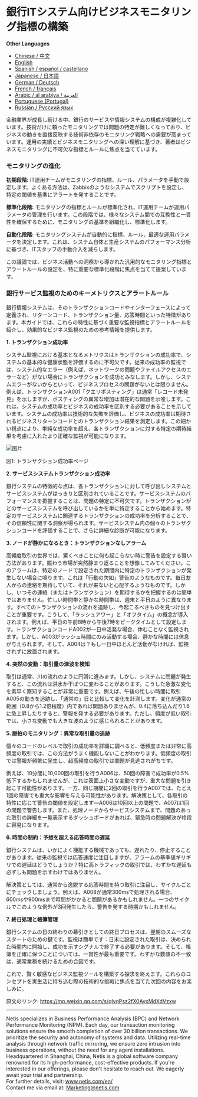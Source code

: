 # 銀行ITシステム向けビジネスモニタリング指標の構築

**Other Languages**

+ [Chinese / 中文](https://github.com/lvdeshuii/OverFlow/blob/main/docs/zh/Crafting-Business-Monitoring-Metrics-for-Bank-IT-Systems-zh.md)
+ [English](https://github.com/lvdeshuii/OverFlow/blob/main/docs/en/Crafting-Business-Monitoring-Metrics-for-Bank-IT-Systems-en.md)
+ [Spanish / español / castellano](https://github.com/lvdeshuii/OverFlow/blob/main/docs/es/Crafting-Business-Monitoring-Metrics-for-Bank-IT-Systems-es.md)
+ [Japanese / 日本語](https://github.com/lvdeshuii/OverFlow/blob/main/docs/ja/Crafting-Business-Monitoring-Metrics-for-Bank-IT-Systems-ja.md)
+ [German / Deutsch](https://github.com/lvdeshuii/OverFlow/blob/main/docs/de/Crafting-Business-Monitoring-Metrics-for-Bank-IT-Systems-de.md)
+ [French / français](https://github.com/lvdeshuii/OverFlow/blob/main/docs/fr/Crafting-Business-Monitoring-Metrics-for-Bank-IT-Systems-fr.md)
+ [Arabic / al arabiya / العربية](https://github.com/lvdeshuii/OverFlow/blob/main/docs/ar/Crafting-Business-Monitoring-Metrics-for-Bank-IT-Systems-ar.md)
+ [Portuguese (Portugal)](https://github.com/lvdeshuii/OverFlow/blob/main/docs/pt/Crafting-Business-Monitoring-Metrics-for-Bank-IT-Systems-pt.md)
+ [Russian / Русский язык](https://github.com/lvdeshuii/OverFlow/blob/main/docs/ru/Crafting-Business-Monitoring-Metrics-for-Bank-IT-Systems-ru.md)

金融業界が成長し続ける中、銀行のサービスや情報システムの構成が複雑化しています。技術だけに頼ったモニタリングでは問題の特定が難しくなっており、ビジネスの動きを直接反映する技術非依存のモニタリング戦略への需要が高まっています。運用の実績とビジネスモニタリングへの深い理解に基づき、著者はビジネスモニタリングに不可欠な指標とルールに焦点を当てています。

### モニタリングの進化

**初期段階:** IT運用チームがモニタリングの指標、ルール、パラメータを手動で設定します。よくある方法は、Zabbixのようなシステムでスクリプトを設定し、特定の閾値を基準にアラートを発することです。

**標準化段階:** モニタリングの指標とルールが標準化され、IT運用チームが運用パラメータの管理を行います。この段階では、様々なシステム間での互換性と一貫性を確保するために、モニタリングの基準を組織化し、標準化します。

**自動化段階:** モニタリングシステムが自動的に指標、ルール、最適な運用パラメータを決定します。これは、システム自体と生産システムのパフォーマンス分析に基づき、ITスタッフの手動介入を減らします。

この議論では、ビジネス活動への洞察から導かれた汎用的なモニタリング指標とアラートルールの設定を、特に重要な標準化段階に焦点を当てて提案しています。

### 銀行サービス監視のためのキーメトリクスとアラートルール

銀行情報システムは、そのトランザクションコードやインターフェースによって定義され、リターンコード、トランザクション量、応答時間といった特徴があります。本ガイドでは、これらの特性に基づく重要な監視指標とアラートルールを紹介し、効果的なビジネス監視のための参考情報を提供します。

**1. トランザクション成功率**

システム監視における基本となるメトリクスはトランザクションの成功率で、システムの基本的な健康状態を評価するのに不可欠です。従来の成功率の監視では、システム的なエラー（例えば、ネットワークの問題やファイルアクセスのエラーなど）がない場合にトランザクションを成功とみなします。しかし、システムエラーがないからといって、ビジネスプロセスの問題がないとは限りません。例えば、トランザクションA001「クエリポスティング」は通常「レコード未発見」を示しますが、ポスティングの異常な増加は潜在的な問題を示唆します。これは、システムの成功率とビジネスの成功率を区別する必要があることを示しています。システムの成功率は技術的な失敗を評価し、ビジネスの成功率は期待されるビジネスリターンコードとのトランザクション結果を測定します。この細かい視点により、単純な成功率を超え、各トランザクションに対する特定の期待結果を考慮に入れたより正確な監視が可能になります。

![图片](https://mmbiz.qpic.cn/sz_mmbiz_png/MR8pzzoKXjZp8SC2icFBL32T5nicZc8Nn56cTG16anNEMp3ug4lF03nnh9vKEyp8aHLvoe5x0Fvibo1SDTlNmydeQ/640?wx_fmt=png&tp=webp&wxfrom=5&wx_lazy=1&wx_co=1)

図1: トランザクション成功率ページ

**2. サービスシステムトランザクション成功率**

銀行システムの特徴的な点は、各トランザクションに対して呼び出しシステムとサービスシステムがはっきりと区別されていることです。サービスシステムのパフォーマンスを把握することは、問題の特定に不可欠です。トランザクションがどのサービスシステムを呼び出しているかを単に特定することから始めます。特定のサービスシステムに関連するトランザクションの成功率を分析することで、その信頼性に関する洞察が得られます。サービスシステム内の個々のトランザクションコードを評価することで、さらに詳細な診断が可能になります。

**3. ノードが静かになるとき：トランザクションなしアラーム**

高頻度取引の世界では、驚くべきことに何も起こらない時に警告を設定する賢い方法があります。賑わう市場が突然静まり返ることを想像してみてください。このアラームは、特定のノードで設定された期間内に特定のトランザクションが発生しない場合に鳴ります。これは「行動の欠如」警告のようなものです。毎日友人からの連絡を期待していて、それが来ないと心配するようなものです。しかし、いつその連絡（またはトランザクション）を期待するかを把握するのは簡単ではありません。忙しい時間帯と静かな時間帯は、週末と平日のように異なります。すべてのトランザクションの流れを追跡し、今起こるべきものを見つけ出すことが重要です。こうして、「ラッシュアワー」と「オフタイム」の概念が導入されます。例えば、平日の午前8時から午後7時をピークタイムとして設定します。トランザクションコードA002が一日中活発な場合、休むことなく監視されます。しかし、A003がラッシュ時間にのみ活動する場合、静かな時間には休息が与えられます。そして、A004は？もし一日中ほとんど活動がなければ、監視されずに放置されます。

**4. 突然の変動：取引量の津波を検知**

取引は通常、川の流れのように円滑に進みます。しかし、システムに問題が発生すると、この流れは洪水か干ばつに変わることがあります。こうした急激な変化を素早く察知することが非常に重要です。例えば、午後の忙しい時間に取引A005の動きを追跡し、「通常の」日と比較して変化を計測します。変化が通常の範囲（0.8から1.2倍程度）内であれば問題ありませんが、0.4に落ち込んだり1.6に急上昇したりすると、警報を発する必要があります。ただし、頻度が低い取引では、小さな変動でも大きな波のように感じられることがあります。

**5. 脈拍のモニタリング：異常な取引量の追跡**

個々のコードのレベルで取引の成功率を詳細に調べると、低頻度または非常に高頻度の取引では、この方法がうまく機能しないことがわかります。低頻度の取引では警報が頻繁に発生し、超高頻度の取引では問題が見逃されがちです。

例えば、10分間に10,000回の取引を行うA006は、50回の障害で成功率が0.5%低下するかもしれませんが、これは表面上小さな変動ですが、重大な問題を引き起こす可能性があります。一方、同じ期間に2回の取引を行うA007では、たとえ1回の障害でも重大な影響を与える可能性があります。解決策として、各取引の特性に応じて警告の閾値を設定します—A006は10回以上の問題で、A007は1回の問題で警告します。また、処理ノードからサービスシステムまで、問題のあった取引の詳細を一覧表示するダッシュボードがあれば、緊急時の問題解決が格段に容易になります。

**6. 時間の制約：予想を超える応答時間の遅延**

銀行システムは、いかによく機能する機械であっても、遅れたり、停止することがあります。従来の監視では応答速度に注目しますが、アラームの基準値ギリギリでの遅延はどうでしょうか？特に高トラフィックの取引では、わずかな遅延も必ずしも問題を示すわけではありません。

解決策としては、通常から逸脱する応答時間を持つ取引に注目し、サイクルごとにチェックしましょう。例えば、A008が通常300msで処理される場合、600msや900msまで時間がかかると問題があるかもしれません。一つのサイクルでこのような例外が3回発生したら、警告を発する時期かもしれません。

**7. 終日処理と帳簿管理**

銀行システムの日の終わりの幕引きとしての終日プロセスは、翌朝のスムーズなスタートのための鍵です。監視は簡単です：日末に設定された取引は、決められた時間内に開始し、成功を示すシグナルで終了する必要があります。そして、帳簿を正確に保つことについては、一貫性が最も重要です。わずかな数値の不一致は、通常業務を続けるための合図です。

これで、賢く敏感なビジネス監視ツールを構築する探求を終えます。これらのコンセプトを実生活に持ち込む際の技術的な挑戦に焦点を当てた次回の内容をお楽しみに。

原文のリンク: https://mp.weixin.qq.com/s/qlvqPsz2fX0AyxMdXdVzxw

***
Netis specializes in Business Performance Analysis (BPC) and Network Performance Monitoring (NPM). Each day, our transaction monitoring solutions ensure the smooth completion of over 30 billion transactions. We prioritize the security and autonomy of systems and data. Utilizing real-time analysis through network traffic mirroring, we ensure zero intrusion into business operations, without the need for any agent installations. Headquartered in Shanghai, China, Netis is a global software company renowned for its high-performance, cost-effective products. If you're interested in our offerings, please don't hesitate to reach out. We eagerly await your trial and partnership.  
For further details, visit: www.netis.com/en/  
Contact me via email at: Marketing@netis.com
